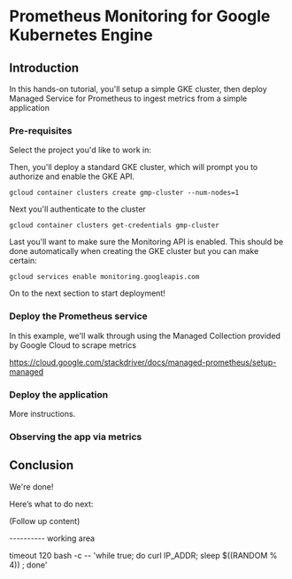 # Prometheus Monitoring for Google Kubernetes Engine

## Introduction

In this hands-on tutorial, you'll setup a simple GKE cluster, then deploy Managed Service for Prometheus to ingest metrics from a simple application

### Pre-requisites
Select the project you'd like to work in:
<walkthrough-project-setup></walkthrough-project-setup>

Then, you'll deploy a standard GKE cluster, which will prompt you to authorize and enable the GKE API.

```
gcloud container clusters create gmp-cluster --num-nodes=1
```

Next you'll authenticate to the cluster
```
gcloud container clusters get-credentials gmp-cluster
```

Last you'll want to make sure the Monitoring API is enabled. This should be done automatically when creating the GKE cluster but you can make certain:

```
gcloud services enable monitoring.googleapis.com
```

On to the next section to start deployment!

### Deploy the Prometheus service
In this example, we'll walk through using the Managed Collection provided by Google Cloud to scrape metrics
 
https://cloud.google.com/stackdriver/docs/managed-prometheus/setup-managed


### Deploy the application

More instructions.

### Observing the app via metrics

## Conclusion

<walkthrough-conclusion-trophy></walkthrough-conclusion-trophy>

We're done!

Here’s what to do next:

(Follow up content)



---------- working area

timeout 120 bash -c -- 'while true; do curl IP_ADDR; sleep $((RANDOM % 4)) ; done'